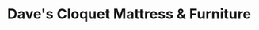 ---
title: "Dave's Cloquet Mattress & Furniture"
url: /cloquet/daves-cloquet-mattress-und-furniture/
shop: Möbel
---